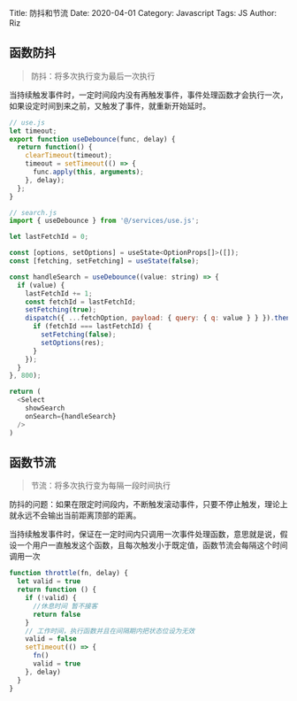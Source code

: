 Title: 防抖和节流
Date: 2020-04-01
Category: Javascript
Tags: JS
Author: Riz

## 函数防抖

> 防抖：将多次执行变为最后一次执行

当持续触发事件时，一定时间段内没有再触发事件，事件处理函数才会执行一次，如果设定时间到来之前，又触发了事件，就重新开始延时。

```js
// use.js
let timeout;
export function useDebounce(func, delay) {
  return function() {
    clearTimeout(timeout);
    timeout = setTimeout(() => {
      func.apply(this, arguments);
    }, delay);
  };
}

// search.js
import { useDebounce } from '@/services/use.js';

let lastFetchId = 0;

const [options, setOptions] = useState<OptionProps[]>([]);
const [fetching, setFetching] = useState(false);

const handleSearch = useDebounce((value: string) => {
  if (value) {
    lastFetchId += 1;
    const fetchId = lastFetchId;
    setFetching(true);
    dispatch({ ...fetchOption, payload: { query: { q: value } } }).then((res: OptionProps[]) => {
      if (fetchId === lastFetchId) {
        setFetching(false);
        setOptions(res);
      }
    });
  }
}, 800);

return (
  <Select
    showSearch
    onSearch={handleSearch}
  />
)
```

## 函数节流

> 节流：将多次执行变为每隔一段时间执行

防抖的问题：如果在限定时间段内，不断触发滚动事件，只要不停止触发，理论上就永远不会输出当前距离顶部的距离。

当持续触发事件时，保证在一定时间内只调用一次事件处理函数，意思就是说，假设一个用户一直触发这个函数，且每次触发小于既定值，函数节流会每隔这个时间调用一次

```js
function throttle(fn, delay) {
  let valid = true
  return function () {
    if (!valid) {
      //休息时间 暂不接客
      return false
    }
    // 工作时间，执行函数并且在间隔期内把状态位设为无效
    valid = false
    setTimeout(() => {
      fn()
      valid = true
    }, delay)
  }
}
```
